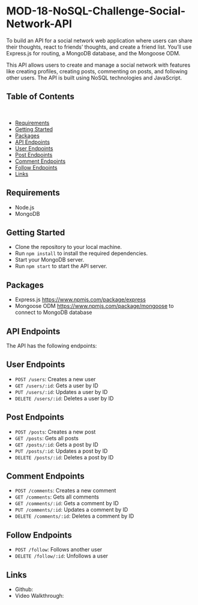 # MOD-18-NoSQL-Challenge-Social-Network-API
To build an API for a social network web application where users can share their thoughts, react to friends’ thoughts, and create a friend list. You’ll use Express.js for routing, a MongoDB database, and the Mongoose ODM.

This API allows users to create and manage a social network with features like creating profiles, creating posts, commenting on posts, and following other users. The API is built using NoSQL technologies and JavaScript.

## Table of Contents
​
* [Requirements](#requirements)
* [Getting Started](#getting_started)
* [Packages](#packages)
* [API Endpoints](#api_endpoints)
* [User Endpoints](#user_endpoints)
* [Post Endpoints](#post_endpoints)
* [Comment Endpoints](#comment_endpoints)
* [Follow Endpoints](#follow_endpoints)
* [Links](#links)



## Requirements
- Node.js
- MongoDB

## Getting Started

- Clone the repository to your local machine.
- Run `npm install` to install the required dependencies.
- Start your MongoDB server.
- Run `npm start` to start the API server.

## Packages

* Express.js https://www.npmjs.com/package/express
* Mongoose ODM https://www.npmjs.com/package/mongoose to connect to MongoDB database

## API Endpoints

The API has the following endpoints:

## User Endpoints

- `POST /users`: Creates a new user
- `GET /users/:id`: Gets a user by ID
- `PUT /users/:id`: Updates a user by ID
- `DELETE /users/:id`: Deletes a user by ID

## Post Endpoints

- `POST /posts`: Creates a new post
- `GET /posts`: Gets all posts
- `GET /posts/:id`: Gets a post by ID
- `PUT /posts/:id`: Updates a post by ID
- `DELETE /posts/:id`: Deletes a post by ID

## Comment Endpoints

- `POST /comments`: Creates a new comment
- `GET /comments`: Gets all comments
- `GET /comments/:id`: Gets a comment by ID
- `PUT /comments/:id`: Updates a comment by ID
- `DELETE /comments/:id`: Deletes a comment by ID

## Follow Endpoints

- `POST /follow`: Follows another user
- `DELETE /follow/:id`: Unfollows a user

## Links

- Github: 
- Video Walkthrough: 
